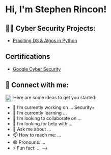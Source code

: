 <h1>Hi, I'm Stephen Rincon!

<h2>👨‍💻 Cyber Security Projects:</h2>

  - [Praciting DS & Algos in Python](https://github.com/joshmadakor1/Algorithms-Practice)

<h2>Certifications</h2>

- [Google Cyber Security]([https://www.credly.com/badges/52a52c8e-5a63-417e-953b-229f20e9fe54/linked_in?t=s7k7ya)


<h2> 🤳 Connect with me:</h2>


[<img align="left" alt="Stephen Rincon | LinkedIn" width="22px" src="https://cdn.jsdelivr.net/npm/simple-icons@v3/icons/linkedin.svg" />][linkedin]


[linkedin]: www.linkedin.com/in/stephenrincon


Here are some ideas to get you started:

- 🔭 I’m currently working on ... Security+
- 🌱 I’m currently learning ...
- 👯 I’m looking to collaborate on ...
- 🤔 I’m looking for help with ...
- 💬 Ask me about ...
- 📫 How to reach me: ...
- 😄 Pronouns: ...
- ⚡ Fun fact: ...
-->

